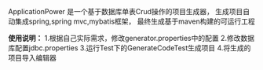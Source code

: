 ApplicationPower 是一个基于数据库单表Crud操作的项目生成器，
生成项目自动集成spring,spring mvc,mybatis框架，
最终生成基于maven构建的可运行工程

 **使用说明：** 
  1.根据自己实际需求，修改generator.properties中的配置
  2.修改数据库配置jdbc.properties
  3.运行Test下的GenerateCodeTest生成项目
  4.将生成的项目导入编辑器





